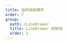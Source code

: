 ```yaml
---
title: 监听绘制事件
order: 7
group: 
  path: /LineDrawer
  title: LineDrawer 绘制线
  order: 2
---
```


<code src="./event.tsx" compact="true" defaultShowCode="true"></code>
